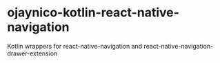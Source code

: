 # ojaynico-kotlin-react-native-navigation

Kotlin wrappers for react-native-navigation and react-native-navigation-drawer-extension
